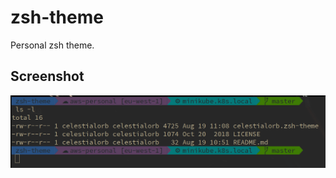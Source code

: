 # zsh-theme
Personal zsh theme.

## Screenshot
![screenshot](screenshot.png?raw=true "zsh personal theme screenshot")
